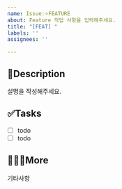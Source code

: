 ```yaml
---
name: Issue:⭐️FEATURE
about: Feature 작업 사항을 입력해주세요.
title: "[FEAT] "
labels: ''
assignees: ''

---
```


## 📄Description
설명을 작성해주세요.

## ✅Tasks
- [ ] todo
- [ ] todo

## 🙋🏻‍♂️More
기타사항
